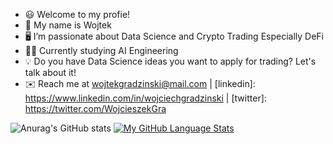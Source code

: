- 😃 Welcome to my profie!
- 👋 My name is Wojtek
- 🖥️ I’m passionate about Data Science and Crypto Trading Especially DeFi
- 👨‍🎓 Currently studying AI Engineering
- 💡 Do you have Data Science ideas you want to apply for trading? Let's talk about it!
- ✉️ Reach me at wojtekgradzinski@mail.com  |
  [linkedin]:   https://www.linkedin.com/in/wojciechgradzinski |
  [twitter]:    https://twitter.com/WojcieszekGra

![Anurag's GitHub stats](https://github-readme-stats.vercel.app/api?username=wojtekgradzinski&show_icons=true&theme=radical)
[![My GitHub Language Stats](https://github-readme-stats.vercel.app/api/top-langs/?username=wojtekgradzinski&langs_count=5&theme=tokyonight)]()
